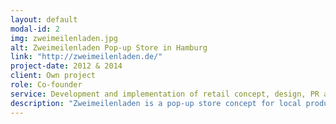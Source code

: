 ```yaml
---
layout: default
modal-id: 2
img: zweimeilenladen.jpg
alt: Zweimeilenladen Pop-up Store in Hamburg
link: "http://zweimeilenladen.de/"
project-date: 2012 & 2014
client: Own project
role: Co-founder
service: Development and implementation of retail concept, design, PR and marketing, event mangement
description: "Zweimeilenladen is a pop-up store concept for local products and local production. It gathered the best products produced within a two-mile-radius in Hamburg and Berlin. The range of goods included coffee and chocolate as well as clothing and accessories, utensils for urban gardeners as well as books, bikes and beds. In addition, we hosted numerous events and workshops on the subject of local production and DIY."
---
```

